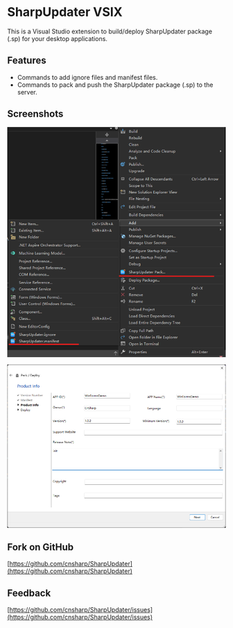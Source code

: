 # SharpUpdater VSIX

This is a Visual Studio extension to build/deploy SharpUpdater package (.sp) for your desktop applications.

## Features

- Commands to add ignore files and manifest files.
- Commands to pack and push the SharpUpdater package (.sp) to the server.

## Screenshots

![Sharp Updater VSIX Menus](SharpUpdater-VsTool-Menus.png)

![Sharp Updater VSIX Dialog](SharpUpdater-VsTool-Dialog.png)

## Fork on GitHub
[https://github.com/cnsharp/SharpUpdater](https://github.com/cnsharp/SharpUpdater)

## Feedback
[https://github.com/cnsharp/SharpUpdater/issues](https://github.com/cnsharp/SharpUpdater/issues)